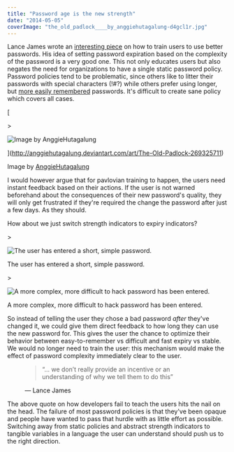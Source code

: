 ```yaml
---
title: "Password age is the new strength"
date: "2014-05-05"
coverImage: "the_old_padlock____by_anggiehutagalung-d4gcl1r.jpg"
---
```


Lance James wrote an [interesting piece](https://securityledger.com/2014/05/is-pavlovian-password-management-the-answer/) on how to train users to use better passwords. His idea of setting password expiration based on the complexity of the password is a very good one. This not only educates users but also negates the need for organizations to have a single static password policy. Password policies tend to be problematic, since others like to litter their passwords with special characters (!#?) while others prefer using longer, but [more easily remembered](http://xkcd.com/936/) passwords. It's difficult to create sane policy which covers all cases.

[

\>

![Image by&nbsp;AnggieHutagalung](https://images.squarespace-cdn.com/content/v1/52375b95e4b030ffaec4c1f9/1399280149933-KUJPGVZW8Q8741B27N7S/Image+by+AnggieHutagalung)



](http://anggiehutagalung.deviantart.com/art/The-Old-Padlock-269325711)

[](http://anggiehutagalung.deviantart.com/art/The-Old-Padlock-269325711)

<figcaption>



Image by [AnggieHutagalung](http://anggiehutagalung.deviantart.com/)





</figcaption>

I would however argue that for pavlovian training to happen, the users need instant feedback based on their actions. If the user is not warned beforehand about the consequences of their new password's quality, they will only get frustrated if they're required the change the password after just a few days. As they should.

How about we just switch strength indicators to expiry indicators?

\>

![The user has entered a short, simple password.](https://images.squarespace-cdn.com/content/v1/52375b95e4b030ffaec4c1f9/1399285033316-HBIUOWLCSCUTGTAGIPVZ/image-asset.png)

<figcaption>



The user has entered a short, simple password.





</figcaption>

\>

![A more complex, more difficult to hack password has been entered.](https://images.squarespace-cdn.com/content/v1/52375b95e4b030ffaec4c1f9/1399285056098-1HTRGVS793N6I182SM48/image-asset.png)

<figcaption>



A more complex, more difficult to hack password has been entered.





</figcaption>

So instead of telling the user they chose a bad password _after_ they've changed it, we could give them direct feedback to how long they can use the new password for. This gives the user the chance to optimize their behavior between easy-to-remember vs difficult and fast expiry vs stable. We would no longer need to train the user: this mechanism would make the effect of password complexity immediately clear to the user.

<figure>

> “... we don’t really provide an incentive or an understanding of why we tell them to do this”

<figcaption>

— Lance James

</figcaption>



</figure>

The above quote on how developers fail to teach the users hits the nail on the head. The failure of most password policies is that they've been opaque and people have wanted to pass that hurdle with as little effort as possible. Switching away from static policies and abstract strength indicators to tangible variables in a language the user can understand should push us to the right direction.
